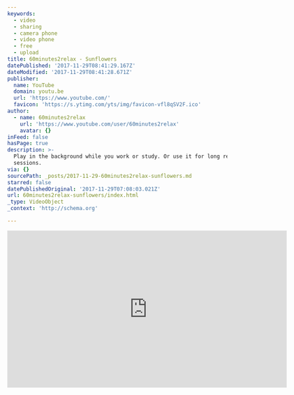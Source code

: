 ```yaml
---
keywords:
  - video
  - sharing
  - camera phone
  - video phone
  - free
  - upload
title: 60minutes2relax - Sunflowers
datePublished: '2017-11-29T08:41:29.167Z'
dateModified: '2017-11-29T08:41:28.671Z'
publisher:
  name: YouTube
  domain: youtu.be
  url: 'https://www.youtube.com/'
  favicon: 'https://s.ytimg.com/yts/img/favicon-vfl8qSV2F.ico'
author:
  - name: 60minutes2relax
    url: 'https://www.youtube.com/user/60minutes2relax'
    avatar: {}
inFeed: false
hasPage: true
description: >-
  Play in the background while you work or study. Or use it for long relaxation
  sessions.
via: {}
sourcePath: _posts/2017-11-29-60minutes2relax-sunflowers.md
starred: false
datePublishedOriginal: '2017-11-29T07:08:03.021Z'
url: 60minutes2relax-sunflowers/index.html
_type: VideoObject
_context: 'http://schema.org'

---
```

<iframe src="https://cdn.embedly.com/widgets/media.html?src=https%3A%2F%2Fwww.youtube.com%2Fembed%2FFtoRQ6JxHio%3Ffeature%3Doembed&amp;url=http%3A%2F%2Fwww.youtube.com%2Fwatch%3Fv%3DFtoRQ6JxHio&amp;image=https%3A%2F%2Fi.ytimg.com%2Fvi%2FFtoRQ6JxHio%2Fhqdefault.jpg&amp;key=b7d04c9b404c499eba89ee7072e1c4f7&amp;type=text%2Fhtml&amp;schema=youtube" width="640" height="360" scrolling="no" frameborder="0" allowfullscreen="" style=""></iframe>